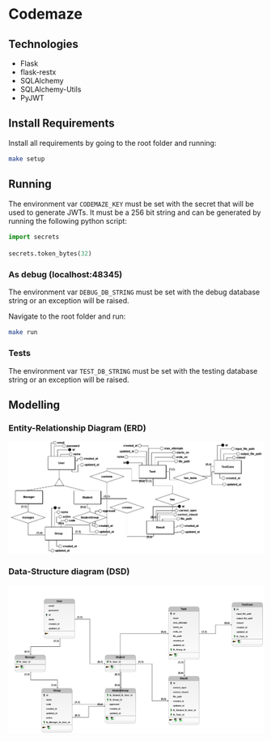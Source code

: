 # Codemaze

## Technologies
- Flask
- flask-restx
- SQLAlchemy
- SQLAlchemy-Utils
- PyJWT

## Install Requirements

Install all requirements by going to the root folder and running:

```bash
make setup
```

## Running

The environment var `CODEMAZE_KEY` must be set with the secret that will be used to generate JWTs. It must be a 256 bit string and can be generated by running the following python script:

```python
import secrets

secrets.token_bytes(32)
```

### As debug (localhost:48345)

The environment var `DEBUG_DB_STRING` must be set with the debug database string or an exception will be raised.

Navigate to the root folder and run:

```bash
make run
```

### Tests

The environment var `TEST_DB_STRING` must be set with the testing database string or an exception will be raised.

## Modelling

### Entity-Relationship Diagram (ERD)

![entity-relationship](./metadata/diagrama.png)

### Data-Structure diagram (DSD)

![data-structure](./metadata/logico.png)
